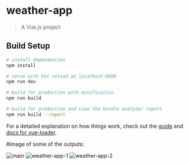 # weather-app

> A Vue.js project

## Build Setup

``` bash
# install dependencies
npm install

# serve with hot reload at localhost:8080
npm run dev

# build for production with minification
npm run build

# build for production and view the bundle analyzer report
npm run build --report
```

For a detailed explanation on how things work, check out the [guide](http://vuejs-templates.github.io/webpack/) and [docs for vue-loader](http://vuejs.github.io/vue-loader).


#image of some of the outputs:


![main](https://user-images.githubusercontent.com/39440175/102963700-fad6ac00-4513-11eb-9b4b-9b0e7f3da343.jpg)
![weather-app-1](https://user-images.githubusercontent.com/39440175/102963475-6409ef80-4513-11eb-8c85-ed13fe14a2b1.jpg)
![weather-app-2](https://user-images.githubusercontent.com/39440175/102963483-679d7680-4513-11eb-84f5-154499a1efd0.jpg)

